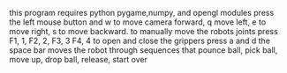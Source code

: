 this program requires python pygame,numpy, and opengl modules
press the left mouse button and w to move camera forward, q move left, e to move right, s to move backward.
to manually move the robots joints press F1, 1, F2, 2, F3, 3 F4, 4
to open and close the grippers press a and d
the space bar moves the robot through sequences that pounce ball, pick ball, move up, drop ball, release, start over
